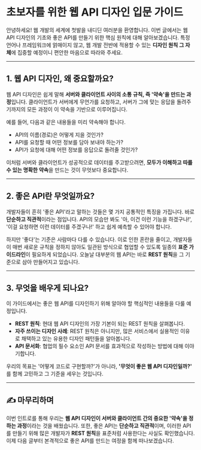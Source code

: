 # 초보자를 위한 웹 API 디자인 입문 가이드

안녕하세요! 웹 개발의 세계에 첫발을 내디딘 여러분을 환영합니다. 이번 글에서는 웹 API 디자인의 기초와 좋은 API를 만들기 위한 핵심 원칙에 대해 알아보겠습니다. 특정 언어나 프레임워크에 얽매이지 않고, 웹 개발 전반에 적용할 수 있는 **디자인 원칙 그 자체**에 집중할 예정이니 편안한 마음으로 따라와 주세요.

---

## 1. 웹 API 디자인, 왜 중요할까요?

웹 API 디자인은 쉽게 말해 **서버와 클라이언트 사이의 소통 규칙, 즉 '약속'을 만드는 과정**입니다. 클라이언트가 서버에게 무언가를 요청하고, 서버가 그에 맞는 응답을 돌려주기까지의 모든 과정이 이 약속을 기반으로 이루어집니다.

예를 들어, 다음과 같은 내용들을 미리 약속해야 합니다.

- API의 이름(경로)은 어떻게 지을 것인가?
- API를 요청할 때 어떤 정보를 담아 보내야 하는가?
- API가 요청에 대해 어떤 정보를 응답으로 돌려줄 것인가?

이처럼 서버와 클라이언트가 성공적으로 데이터를 주고받으려면, **모두가 이해하고 따를 수 있는 명확한 약속**을 만드는 것이 무엇보다 중요합니다.

---

## 2. 좋은 API란 무엇일까요?

개발자들이 흔히 '좋은 API'라고 말하는 것들은 몇 가지 공통적인 특징을 가집니다. 바로 **단순하고 직관적**이라는 점입니다. API의 모습만 봐도 '아, 이건 이런 기능을 하겠구나!', '이걸 요청하면 이런 데이터를 주겠구나!' 하고 쉽게 예측할 수 있어야 합니다.

하지만 '좋다'는 기준은 사람마다 다를 수 있습니다. 이로 인한 혼란을 줄이고, 개발자들이 매번 새로운 규칙을 정하지 않아도 일관된 방식으로 협업할 수 있도록 일종의 **표준 가이드라인**이 필요하게 되었습니다. 오늘날 대부분의 웹 API는 바로 **REST 원칙**을 그 기준으로 삼아 만들어지고 있습니다.

---

## 3. 무엇을 배우게 되나요?

이 가이드에서는 좋은 웹 API를 디자인하기 위해 알아야 할 핵심적인 내용들을 다룰 예정입니다.

- **REST 원칙**: 현대 웹 API 디자인의 가장 기본이 되는 REST 원칙을 살펴봅니다.
- **자주 쓰이는 디자인 사례**: REST 원칙은 아니지만, 많은 서비스에서 실용적인 이유로 채택하고 있는 유용한 디자인 패턴들을 알아봅니다.
- **API 문서화**: 협업의 필수 요소인 API 문서를 효과적으로 작성하는 방법에 대해 이야기합니다.

우리의 목표는 '어떻게 코드로 구현할까?'가 아니라, **'무엇이 좋은 웹 API 디자인일까?'** 를 함께 고민하고 그 기준을 세우는 것입니다.

---

## ✍️ 마무리하며

이번 인트로를 통해 우리는 **웹 API 디자인이 서버와 클라이언트 간의 중요한 '약속'을 정하는 과정**이라는 것을 배웠습니다. 또한, 좋은 API는 **단순하고 직관적**이며, 이러한 API를 만들기 위해 많은 개발자가 **REST 원칙**을 표준처럼 사용한다는 사실도 확인했습니다. 이제 다음 글부터 본격적으로 좋은 API를 만드는 여정을 함께 떠나보겠습니다.
